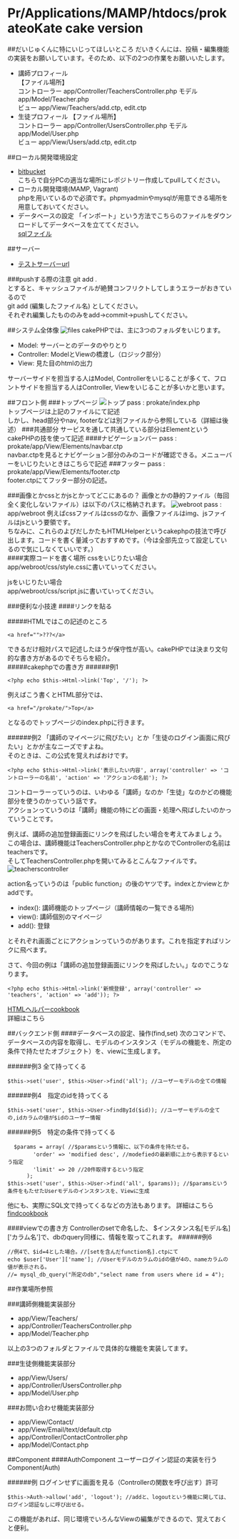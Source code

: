 # Pr/Applications/MAMP/htdocs/prokateoKate cake version
##だいじゅくんに特にいじってほしいところ
だいきくんには、投稿・編集機能の実装をお願いしています。そのため、以下の2つの作業をお願いいたします。

- 講師プロフィール  
【ファイル場所】  
コントローラー app/Controller/TeachersController.php
モデル app/Model/Teacher.php   
ビュー app/View/Teachers/add.ctp, edit.ctp
- 生徒プロフィール
 【ファイル場所】  
コントローラー app/Controller/UsersController.php
モデル app/Model/User.php   
ビュー app/View/Users/add.ctp, edit.ctp


##ローカル開発環境設定
- [bitbucket](https://bitbucket.org/appitg/prokate_cake)  
こちらで自分PCの適当な場所にレポジトリー作成してpullしてください。  
- ローカル開発環境(MAMP, Vagrant)  
phpを用いているので必須です。phpmyadminやmysqlが用意できる場所を用意しておいてください。
- データベースの設定
「インポート」という方法でこちらのファイルをダウンロードしてデータベースを立ててください。  
[sqlファイル](README/prokate.sql)

##サーバー
- [テストサーバーurl](http://appart-linux.cloudapp.net/cake_prokate/)

###pushする際の注意
git add .  
とすると、キャッシュファイルが絶賛コンフリクトしてしまうエラーがおきているので  
git add (編集したファイル名)
としてください。  
それぞれ編集したもののみをadd->commit->pushしてください。



##システム全体像
![files](README/files.png)
cakePHPでは、主に3つのフォルダをいじります。

- Model: サーバーとのデータのやりとり
- Controller: ModelとViewの橋渡し（ロジック部分）
- View: 見た目のhtmlの出力

サーバーサイドを担当する人はModel, Controllerをいじることが多くて、フロントサイドを担当する人はController, Viewをいじることが多いかと思います。




##フロント側
###トップページ
![トップ](README/Home.png)
pass : prokate/index.php  
トップページは上記のファイルにて記述  
しかし、head部分やnav, footerなどは別ファイルから参照している（詳細は後述）
###共通部分
サービスを通して共通している部分はElementというcakePHPの技を使って記述
####ナビゲーションバー
pass : prokate/app/View/Elements/navbar.ctp  
navbar.ctpを見るとナビゲーション部分のみのコードが確認できる。メニューバーをいじりたいときはこちらで記述
###フッター
pass : prokate/app/View/Elements/footer.ctp  
footer.ctpにてフッター部分の記述。

###画像とかcssとかjsとかってどこにあるの？
画像とかの静的ファイル（毎回全く変化しないファイル）は以下のパスに格納されます。
![webroot](README/webroot.png)
pass : app/webroot
例えばcssファイルはcssのなか、画像ファイルはimg、jsファイルはjsという要領です。  
ちなみに、これらのよびだしかたもHTMLHelperというcakephpの技法で呼び出します。コードを書く量減っておすすめです。（今は全部先立って設定しているので気にしなくていいです。）  
####実際コードを書く場所
cssをいじりたい場合  
app/webroot/css/style.cssに書いていってください。  

jsをいじりたい場合  
app/webroot/css/script.jsに書いていってください。

###便利な小技達
####リンクを貼る


#####HTMLではこの記述のところ  
```
<a href="">???</a>
```
できるだけ相対パスで記述したほうが保守性が高い。cakePHPでは決まり文句的な書き方があるのでそちらを紹介。  
#####cakephpでの書き方
######例1

```
<?php echo $this->Html->link('Top', '/'); ?>
```  
例えばこう書くとHTML部分では、  

```
<a href="/prokate/">Top</a>
```  

となるのでトップページのindex.phpに行きます。

######例2
「講師のマイページに飛びたい」とか「生徒のログイン画面に飛びたい」とかが主なニーズですよね。  
そのときは、この公式を覚えればおけです。
  
```
<?php echo $this->Html->link('表示したい内容', array('controller' => 'コントローラーの名前', 'action' => 'アクションの名前'); ?>
```  

コントローラーっていうのは、いわゆる「講師」なのか「生徒」なのかどの機能部分を使うのかっていう話です。  
アクションっていうのは「講師」機能の特にどの画面・処理へ飛ばしたいのかっていうことです。 
 
例えば、講師の追加登録画面にリンクを飛ばしたい場合を考えてみましょう。  
この場合は、講師機能はTeachersController.phpとかなのでControllerの名前はteachersです。  
そしてTeachersController.phpを開いてみるとこんなファイルです。
![teacherscontroller](README/teacherscontroller.png)
  
action名っていうのは「public function」の後のヤツです。indexとかviewとかaddです。  

- index(): 講師機能のトップページ（講師情報の一覧できる場所)
- view(): 講師個別のマイページ
- add(): 登録

とそれぞれ画面ごとにアクションっていうのがあります。これを指定すればリンクに飛べます。  

さて、今回の例は「講師の追加登録画面にリンクを飛ばしたい。」なのでこうなります。  

```
<?php echo $this->Html->link('新規登録', array('controller' => 'teachers', 'action' => 'add')); ?>
```


[HTMLヘルパーcookbook](http://book.cakephp.org/2.0/ja/core-libraries/helpers/html.html)  
詳細はこちら  


##バックエンド側
####データベースの設定、操作(find,set)
次のコマンドで、データベースの内容を取得し、モデルのインスタンス（モデルの機能を、所定の条件で持たせたオブジェクト）を、viewに生成します。
  
######例3 全て持ってくる
```
$this->set('user', $this->User->find('all'); //ユーザーモデルの全ての情報 
```  

######例4　指定のidを持ってくる
```
$this->set('user', $this->User->findById($id)); //ユーザーモデルの全ての,idカラムの値が$idのユーザー情報 
```  

######例5　特定の条件で持ってくる
```
  $params = array( //$paramsという情報に、以下の条件を持たせる。
        'order' => 'modified desc', //modefiedの最新順に上から表示するという指定
        'limit' => 20 //20件取得するという指定
      ); 
$this->set('user', $this->User->find('all', $params)); //$paramsという条件をもたせたUserモデルのインスタンスを、Viewに生成
```  

他にも、実際にSQL文で持ってくるなどの方法もあります。
詳細はこちら 
[findcookbook](http://book.cakephp.org/2.0/ja/models/retrieving-your-data.html)  


####viewでの書き方
Controllerのsetで命名した、
$インスタンス名[モデル名]['カラム名']で、dbのquery同様に、情報を取ってこれます。
######例6
```
//例4で、$id=4とした場合。//[setを含んだfunction名].ctpにて
echo $user['User']['name']; //Userモデルのカラムのidの値が4の、nameカラムの値が表示される。
//= mysql_db_query("所定のdb","select name from users where id = 4");
``` 

##作業場所参照

###講師側機能実装部分  

- app/View/Teachers/
- app/Controller/TeachersController.php
- app/Model/Teacher.php

以上の3つのフォルダとファイルで具体的な機能を実装してます。

###生徒側機能実装部分
- app/View/Users/
- app/Controller/UsersController.php
- app/Model/User.php

###お問い合わせ機能実装部分
- app/View/Contact/
- app/View/Email/text/default.ctp
- app/Controller/ContactController.php
- app/Model/Contact.php


##Component
####AuthComponent
ユーザーログイン認証の実装を行うComponent(Auth)
  
######例 ログインせずに画面を見る（Controllerの関数を呼び出す）許可
```
$this->Auth->allow('add', 'logout'); //addと、logoutという機能に関しては、ログイン認証なしに呼び出せる。 
```  
この機能があれば、同じ環境でいろんなViewの編集ができるので、覚えておくと便利。